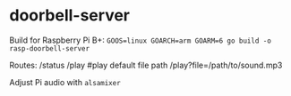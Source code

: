 # doorbell-server
Build for Raspberry Pi B+: 
`GOOS=linux GOARCH=arm GOARM=6 go build -o rasp-doorbell-server`


Routes:
/status
/play #play default file path
/play?file=/path/to/sound.mp3

Adjust Pi audio with `alsamixer`
